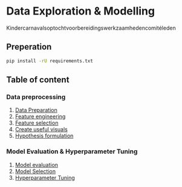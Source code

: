 # Data Exploration & Modelling

Kindercarnavalsoptochtvoorbereidingswerkzaamhedencomitéleden

## Preperation
```bash
pip install -rU requirements.txt
```

## Table of content

### Data preprocessing

1. [Data Preparation](Notebooks/DataCleanup.ipynb)
2. [Feature engineering](Notebooks/Normalization.ipynb)
3. [Feature selection](Notebooks/Normalization.ipynb)
4. [Create useful visuals](Notebooks/Visualisations.ipynb)
5. [Hypothesis formulation](Notebooks/Mutual_information.ipynb)

### Model Evaluation & Hyperparameter Tuning

1. [Model evaluation](Notebooks/Model_Building_and_Evaluation.ipynb)
2. [Model Selection](Notebooks/)
3. [Hyperparameter Tuning](Notebooks/)